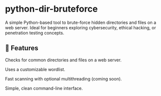 # python-dir-bruteforce

A simple Python-based tool to brute-force hidden directories and files on a web server. Ideal for beginners exploring cybersecurity, ethical hacking, or penetration testing concepts. 
 
  ## 🚀 Features
Checks for common directories and files on a web server.  

Uses a customizable wordlist. 

Fast scanning with optional multithreading (coming soon). 

Simple, clean command-line interface.  
